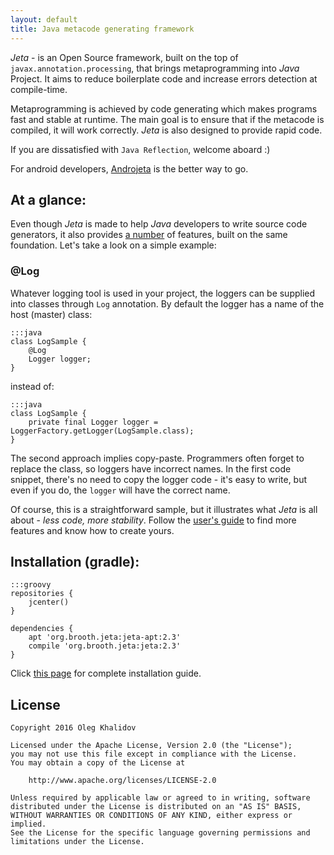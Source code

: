 ```yaml
---
layout: default
title: Java metacode generating framework
---
```


*Jeta* - is an Open Source framework, built on the top of `javax.annotation.processing`, that brings metaprogramming into *Java* Project. It aims to reduce boilerplate code and increase errors detection at compile-time.

Metaprogramming is achieved by code generating which makes programs fast and stable at runtime. The main goal is to ensure that if the metacode is compiled, it will work correctly. *Jeta* is also designed to provide rapid code.

If you are dissatisfied with `Java Reflection`, welcome aboard :)

<div class="alert alert-success" role="alert">
For android developers, <a href="/guide/androjeta/overview.html">Androjeta</a> is the better way to go.
</div>

At a glance:
--------
Even though *Jeta* is made to help *Java* developers to write source code generators, it also provides [a number](/guide.html) of features, built on the same foundation. Let's take a look on a simple example:

### @Log
Whatever logging tool is used in your project, the loggers can be supplied into classes through `Log` annotation. By default the logger has a name of the host (master) class:

    :::java
    class LogSample {
        @Log
        Logger logger;
    }

instead of:

    :::java
    class LogSample {
        private final Logger logger = LoggerFactory.getLogger(LogSample.class);
    }

The second approach implies copy-paste. Programmers often forget to replace the class, so loggers have incorrect names. In the first code snippet, there's no need to copy the logger code - it's easy to write, but even if you do, the `logger` will have the correct name.

Of course, this is a straightforward sample, but it illustrates what *Jeta* is all about - *less code, more stability*. Follow the [user's guide](/guide.html) to find more features and know how to create yours.

Installation (gradle):
----------------------

    :::groovy
    repositories {
        jcenter()
    }

    dependencies {
        apt 'org.brooth.jeta:jeta-apt:2.3'
        compile 'org.brooth.jeta:jeta:2.3'
    }

Click [this page](/guide/install.html) for complete installation guide.


License
-------

    Copyright 2016 Oleg Khalidov

    Licensed under the Apache License, Version 2.0 (the "License");
    you may not use this file except in compliance with the License.
    You may obtain a copy of the License at

        http://www.apache.org/licenses/LICENSE-2.0

    Unless required by applicable law or agreed to in writing, software
    distributed under the License is distributed on an "AS IS" BASIS,
    WITHOUT WARRANTIES OR CONDITIONS OF ANY KIND, either express or implied.
    See the License for the specific language governing permissions and
    limitations under the License.

